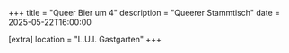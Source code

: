 +++
title = "Queer Bier um 4"
description = "Queerer Stammtisch"
date = 2025-05-22T16:00:00

[extra]
location = "L.U.I. Gastgarten"
+++

